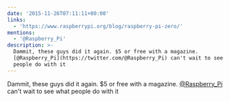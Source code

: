 ```yaml
---
date: '2015-11-26T07:11:11+00:00'
links:
  - 'https://www.raspberrypi.org/blog/raspberry-pi-zero/'
mentions:
  - '@Raspberry_Pi'
description: >-
  Dammit, these guys did it again. $5 or free with a magazine.
  [@Raspberry_Pi](https://twitter.com/@Raspberry_Pi) can't wait to see what
  people do with it
---
```

Dammit, these guys did it again. $5 or free with a magazine. [@Raspberry_Pi](https://twitter.com/@Raspberry_Pi) can't wait to see what people do with it 

